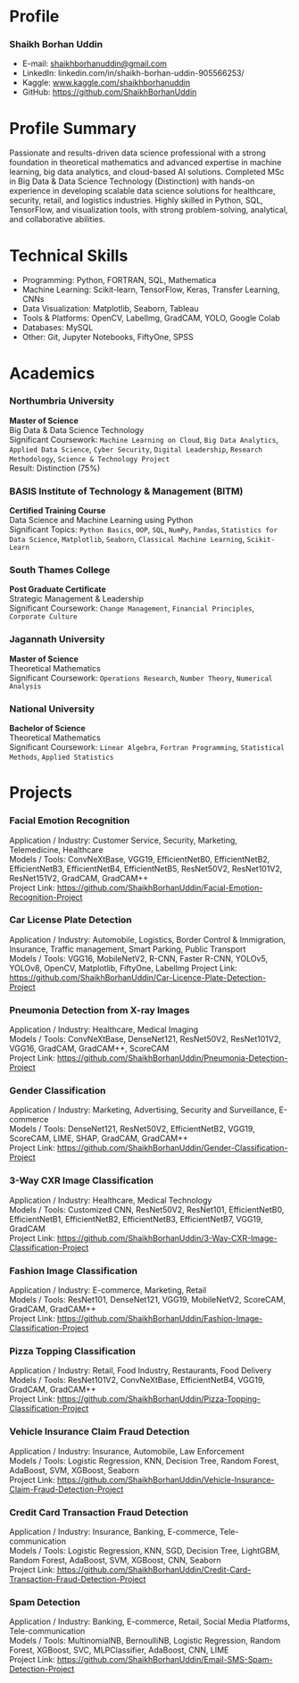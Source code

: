 # Profile

### Shaikh Borhan Uddin
- E-mail: shaikhborhanuddin@gmail.com
- LinkedIn: linkedin.com/in/shaikh-borhan-uddin-905566253/
- Kaggle: www.kaggle.com/shaikhborhanuddin
- GitHub: https://github.com/ShaikhBorhanUddin

# Profile Summary

Passionate and results-driven data science professional with a strong foundation in theoretical mathematics and advanced expertise in machine learning, big data analytics, and cloud-based AI solutions. Completed MSc in Big Data & Data Science Technology (Distinction) with hands-on experience in developing scalable data science solutions for healthcare, security, retail, and logistics industries. Highly skilled in Python, SQL, TensorFlow, and visualization tools, with strong problem-solving, analytical, and collaborative abilities.

# Technical Skills

- Programming: Python, FORTRAN, SQL, Mathematica
- Machine Learning: Scikit-learn, TensorFlow, Keras, Transfer Learning, CNNs
- Data Visualization: Matplotlib, Seaborn, Tableau
- Tools & Platforms: OpenCV, LabelImg, GradCAM, YOLO, Google Colab
- Databases: MySQL
- Other: Git, Jupyter Notebooks, FiftyOne, SPSS

# Academics

### Northumbria University  
**Master of Science**                                                                                         
Big Data & Data Science Technology  
Significant Coursework: `Machine Learning on Cloud`, `Big Data Analytics`, `Applied Data Science`, `Cyber Security`, `Digital Leadership`, `Research Methodology`, `Science & Technology Project`  
Result: Distinction (75%)

### BASIS Institute of Technology & Management (BITM)  
**Certified Training Course**  
Data Science and Machine Learning using Python  
Significant Topics: `Python Basics`, `OOP`, `SQL`, `NumPy`, `Pandas`, `Statistics for Data Science`, `Matplotlib`, `Seaborn`, `Classical Machine Learning`, `Scikit-Learn`

### South Thames College  
**Post Graduate Certificate**  
Strategic Management & Leadership  
Significant Coursework: `Change Management`, `Financial Principles`, `Corporate Culture`  

### Jagannath University  
**Master of Science**  
Theoretical Mathematics  
Significant Coursework: `Operations Research`, `Number Theory`, `Numerical Analysis`  

### National University  
**Bachelor of Science**  
Theoretical Mathematics  
Significant Coursework: `Linear Algebra`, `Fortran Programming`, `Statistical Methods`, `Applied Statistics`

# Projects
### Facial Emotion Recognition  
Application / Industry: Customer Service, Security, Marketing, Telemedicine, Healthcare  
Models / Tools: ConvNeXtBase, VGG19, EfficientNetB0, EfficientNetB2, EfficientNetB3, EfficientNetB4, EfficientNetB5, ResNet50V2, ResNet101V2, ResNet151V2, GradCAM, GradCAM++  
Project Link: https://github.com/ShaikhBorhanUddin/Facial-Emotion-Recognition-Project  

### Car License Plate Detection  
Application / Industry: Automobile, Logistics, Border Control & Immigration, Insurance, Traffic management, Smart Parking, Public Transport                                    
Models / Tools: VGG16, MobileNetV2, R-CNN, Faster R-CNN, YOLOv5, YOLOv8, OpenCV, Matplotlib, FiftyOne, LabelImg
Project Link: https://github.com/ShaikhBorhanUddin/Car-Licence-Plate-Detection-Project

### Pneumonia Detection from X-ray Images  
Application / Industry: Healthcare, Medical Imaging  
Models / Tools: ConvNeXtBase, DenseNet121, ResNet50V2, ResNet101V2, VGG16, GradCAM, GradCAM++, ScoreCAM  
Project Link: https://github.com/ShaikhBorhanUddin/Pneumonia-Detection-Project

### Gender Classification  
Application / Industry: Marketing, Advertising, Security and Surveillance, E-commerce  
Models / Tools: DenseNet121, ResNet50V2, EfficientNetB2, VGG19, ScoreCAM, LIME, SHAP, GradCAM, GradCAM++  
Project Link: https://github.com/ShaikhBorhanUddin/Gender-Classification-Project  

### 3-Way CXR Image Classification  
Application / Industry: Healthcare, Medical Technology  
Models / Tools: Customized CNN, ResNet50V2, ResNet101, EfficientNetB0, EfficientNetB1, EfficientNetB2, EfficientNetB3, EfficientNetB7, VGG19, GradCAM  
Project Link: https://github.com/ShaikhBorhanUddin/3-Way-CXR-Image-Classification-Project  

### Fashion Image Classification  
Application / Industry: E-commerce, Marketing, Retail  
Models / Tools: ResNet101, DenseNet121, VGG19, MobileNetV2, ScoreCAM, GradCAM, GradCAM++  
Project Link: https://github.com/ShaikhBorhanUddin/Fashion-Image-Classification-Project  

### Pizza Topping Classification  
Application / Industry: Retail, Food Industry, Restaurants, Food Delivery  
Models / Tools: ResNet101V2, ConvNeXtBase, EfficientNetB4, VGG19, GradCAM, GradCAM++  
Project Link: https://github.com/ShaikhBorhanUddin/Pizza-Topping-Classification-Project  

### Vehicle Insurance Claim Fraud Detection  
Application / Industry: Insurance, Automobile, Law Enforcement  
Models / Tools: Logistic Regression, KNN, Decision Tree, Random Forest, AdaBoost, SVM, XGBoost, Seaborn  
Project Link: https://github.com/ShaikhBorhanUddin/Vehicle-Insurance-Claim-Fraud-Detection-Project  

### Credit Card Transaction Fraud Detection  
Application / Industry: Insurance, Banking, E-commerce, Tele-communication  
Models / Tools: Logistic Regression, KNN, SGD, Decision Tree, LightGBM, Random Forest, AdaBoost, SVM, XGBoost, CNN, Seaborn  
Project Link: https://github.com/ShaikhBorhanUddin/Credit-Card-Transaction-Fraud-Detection-Project  

### Spam Detection  
Application / Industry: Banking, E-commerce, Retail, Social Media Platforms, Tele-communication  
Models / Tools: MultinomialNB, BernoulliNB, Logistic Regression, Random Forest, XGBoost, SVC, MLPClassifier, AdaBoost, CNN, LIME  
Project Link: https://github.com/ShaikhBorhanUddin/Email-SMS-Spam-Detection-Project  




